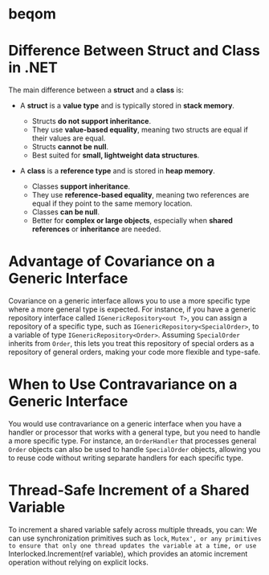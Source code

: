 # beqom

# Difference Between Struct and Class in .NET
The main difference between a **struct** and a **class** is:

- A **struct** is a **value type** and is typically stored in **stack memory**.
  - Structs **do not support inheritance**.
  - They use **value-based equality**, meaning two structs are equal if their values are equal.
  - Structs **cannot be null**.
  - Best suited for **small, lightweight data structures**.

- A **class** is a **reference type** and is stored in **heap memory**.
  - Classes **support inheritance**.
  - They use **reference-based equality**, meaning two references are equal if they point to the same memory location.
  - Classes **can be null**.
  - Better for **complex or large objects**, especially when **shared references** or **inheritance** are needed.
    
# Advantage of Covariance on a Generic Interface
Covariance on a generic interface allows you to use a more specific type where a more general type is expected. For instance, if you have a generic repository interface called `IGenericRepository<out T>`, you can assign a repository of a specific type, such as `IGenericRepository<SpecialOrder>`, to a variable of type `IGenericRepository<Order>`. Assuming `SpecialOrder` inherits from `Order`, this lets you treat this repository of special orders as a repository of general orders, making your code more flexible and type-safe.

# When to Use Contravariance on a Generic Interface
You would use contravariance on a generic interface when you have a handler or processor that works with a general type, but you need to handle a more specific type. 
For instance, an `OrderHandler` that processes general `Order` objects can also be used to handle `SpecialOrder` objects, allowing you to reuse code without writing separate handlers for each specific type.

# Thread-Safe Increment of a Shared Variable

To increment a shared variable safely across multiple threads, you can:
We can use synchronization primitives such as `lock`, `Mutex', or any primitives to ensure that only one thread updates the variable at a time, or use `Interlocked.Increment(ref variable), which provides an atomic increment operation without relying on explicit locks.
